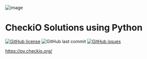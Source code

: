 ![image](https://user-images.githubusercontent.com/22811639/86774543-9ae96780-c091-11ea-8bd4-8d4488c95a29.png)  
# CheckiO Solutions using Python  
[![GitHub license](https://img.shields.io/github/license/estoyun/CheckiO_Solutions_Python?style=social)](https://github.com/estoyun/Exapunks_Solutions/blob/master/LICENSE)
![GitHub last commit](https://img.shields.io/github/last-commit/estoyun/CheckiO_Solutions_Python?style=social)
[![GitHub issues](https://img.shields.io/github/issues/estoyun/CheckiO_Solutions_Python?style=social)](https://github.com/estoyun/Exapunks_Solutions/issues)  

https://py.checkio.org/
